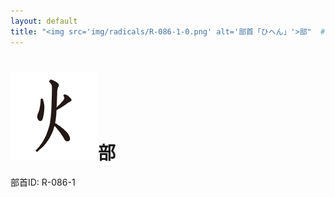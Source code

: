 ```yaml
---
layout: default
title: "<img src='img/radicals/R-086-1-0.png' alt='部首「ひへん」'>部"  # glyphをタイトルに使用
---
```


# <img src='img/radicals/R-086-1-0.png' alt='部首「ひへん」'>部
部首ID: R-086-1
